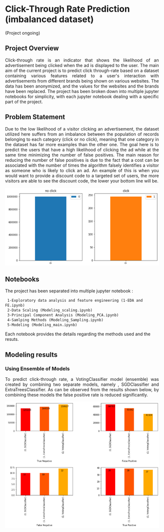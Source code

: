 # Click-Through Rate Prediction (imbalanced dataset)
(Project ongoing) 

 ## Project Overview
 
<p align='justify'>
Click-through rate is an indicator that shows the  likelihood of an advertisement being clicked when the ad is displayed to the user. The main aim of the current project is to predict click through-rate based on a dataset containing various features related to a user's interaction with advertisements from different brands being shown on various websites. The data has been anonymized, and the values for the websites and the brands have been replaced. The project has been broken down into multiple jupyter notebooks for simplicity, with each jupyter notebook dealing with a specific part of the project. 
</p>

## Problem Statement

<p align='justify'>
Due to the low likelihood of a visitor clicking an advertisement, the dataset utilized here suffers from an imbalance between the population of records belonging to each category (click or no click), meaning that one category in the dataset has far more examples than the other one. The goal here is to predict the users that have a high likelihood of clicking the ad while at the same time minimizing the number of false positives. The main reason for reducing the number of false positives is due to the fact that a cost can be associated with the number of times the algorithm falsely identifies a visitor as someone who is likely to click an ad. An example of this is when you would want to provide a discount code to a targeted set of users, the more visitors are able to see the discount code, the lower your bottom line will be. 
</p>
<p align='center'> 
<img src='./images/bar_imbalance.png'></img>
</p>

## Notebooks
 The project has been separated into multiple jupyter notebook :
 ```
  1-Exploratory data analysis and feature engineering (1-EDA and FE.ipynb)
  2-Data Scaling (Modeling_scaling.ipynb)
  3-Principal Component Analysis (Modeling_PCA.ipynb)
  4-Samlping Methods (Modeling_Sampling.ipynb)
  5-Modeling (Modeling_main.ipynb)
```
Each notebook provides the details regarding the methods used and the resuts.

## Modeling results 

### Using Ensemble of Models
<p align='justify'>
To predict click-through rate, a VotingClassifier model (ensemble) was created by combining two separate models, namely , SGDClassifier and ExtraTreesClassifier. As can be observed from the results shown below, by combining these models the false positive rate is reduced significantly.
 </p>

<img src='./images/ensemble.png'> </img>


